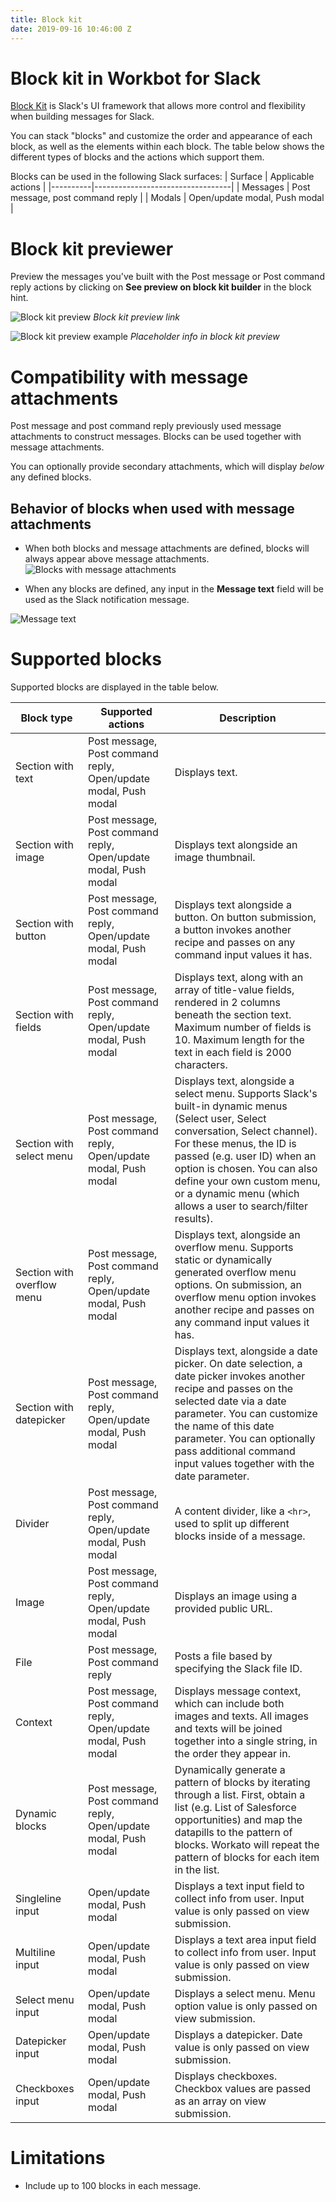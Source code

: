 ```yaml
---
title: Block kit
date: 2019-09-16 10:46:00 Z
---
```


# Block kit in Workbot for Slack

[Block Kit](https://api.slack.com/block-kit) is Slack's UI framework that allows more control and flexibility when building messages for Slack.

You can stack "blocks" and customize the order and appearance of each block, as well as the elements within each block. The table below shows the different types of blocks and the actions which support them.

Blocks can be used in the following Slack surfaces:
| Surface  | Applicable actions               |
|----------|----------------------------------|
| Messages | Post message, post command reply |
| Modals   | Open/update modal, Push modal    |

# Block kit previewer
Preview the messages you've built with the Post message or Post command reply actions by clicking on **See preview on block kit builder** in the block hint.

![Block kit preview](~@img/workbot/workbot-blockkit/block-kit-preview.png)
*Block kit preview link*

![Block kit preview example](~@img/workbot/workbot-blockkit/block-kit-preview-example.png)
*Placeholder info in block kit preview*

# Compatibility with message attachments
Post message and post command reply previously used message attachments to construct messages. Blocks can be used together with message attachments.

You can optionally provide secondary attachments, which will display *below* any defined blocks.

## Behavior of blocks when used with message attachments
- When both blocks and message attachments are defined, blocks will always appear above message attachments.
![Blocks with message attachments](~@img/workbot/workbot-blockkit/blocks-with-message-attachments.png)

- When any blocks are defined, any input in the **Message text** field will be used as the Slack notification message.

![Message text](~@img/workbot/workbot-blockkit/message-text.png)

# Supported blocks
Supported blocks are displayed in the table below.

| Block type | Supported actions | Description |
|----------------------------|-----------------------------------------------------------------|------------------------------------------------------------------------------------------------------------------------------------------------------------------------------------------------------------------------------------------------------------------------------------------------------------------------------|
| Section with text | Post message, Post command reply, Open/update modal, Push modal | Displays text. |
| Section with image | Post message, Post command reply, Open/update modal, Push modal | Displays text alongside an image thumbnail. |
| Section with button | Post message, Post command reply, Open/update modal, Push modal | Displays text alongside a button. On button submission, a button invokes another recipe and passes on any command input values it has. |
| Section with fields | Post message, Post command reply, Open/update modal, Push modal | Displays text, along with an array of title-value fields, rendered in 2 columns beneath the section text. Maximum number of fields is 10. Maximum length for the text in each field is 2000 characters. |
| Section with select menu | Post message, Post command reply, Open/update modal, Push modal | Displays text, alongside a select menu. Supports Slack's built-in dynamic menus (Select user, Select conversation, Select channel). For these menus, the ID is passed (e.g. user ID) when an option is chosen.   You can also define your own custom menu, or a dynamic menu (which allows a user to search/filter results). |
| Section with overflow menu | Post message, Post command reply, Open/update modal, Push modal | Displays text, alongside an overflow menu. Supports static or dynamically generated overflow menu options. On submission, an overflow menu option invokes another recipe and passes on any command input values it has. |
| Section with datepicker | Post message, Post command reply, Open/update modal, Push modal | Displays text, alongside a date picker. On date selection, a date picker invokes another recipe and passes on the selected date via a date parameter. You can customize the name of this date parameter. You can optionally pass additional command input values together with the date parameter. |
| Divider | Post message, Post command reply, Open/update modal, Push modal | A content divider, like a `<hr>`, used to split up different blocks inside of a message. |
| Image | Post message, Post command reply, Open/update modal, Push modal | Displays an image using a provided public URL. |
| File | Post message, Post command reply | Posts a file based by specifying the Slack file ID. |
| Context | Post message, Post command reply, Open/update modal, Push modal | Displays message context, which can include both images and texts. All images and texts will be joined together into a single string, in the order they appear in. |
| Dynamic blocks | Post message, Post command reply, Open/update modal, Push modal | Dynamically generate a pattern of blocks by iterating through a list. First, obtain a list (e.g. List of Salesforce opportunities) and map the datapills to the pattern of blocks. Workato will repeat the pattern of blocks for each item in the list.                                                                      |
| Singleline input | Open/update modal, Push modal | Displays a text input field to collect info from user. Input value is only passed on view submission. |
| Multiline input | Open/update modal, Push modal | Displays a text area input field to collect info from user. Input value is only passed on view submission. |
| Select menu input | Open/update modal, Push modal | Displays a select menu. Menu option value is only passed on view submission. |
| Datepicker input |  Open/update modal, Push modal | Displays a datepicker. Date value is only passed on view submission. |
| Checkboxes input | Open/update modal, Push modal | Displays checkboxes. Checkbox values are passed as an array on view submission. |

# Limitations
- Include up to 100 blocks in each message.
